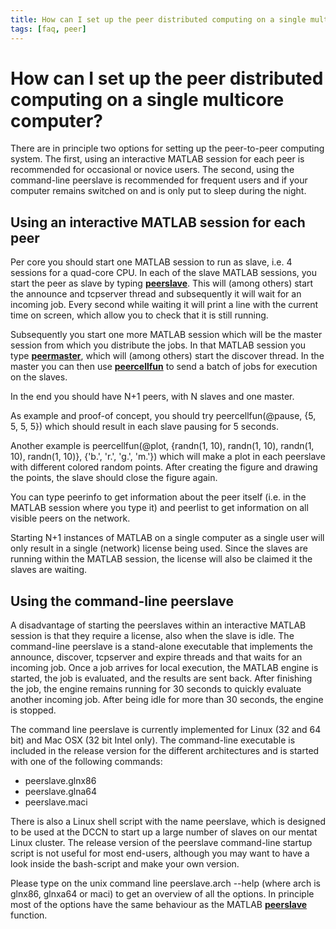 ```yaml
---
title: How can I set up the peer distributed computing on a single multicore computer?
tags: [faq, peer]
---
```


# How can I set up the peer distributed computing on a single multicore computer?

There are in principle two options for setting up the peer-to-peer computing system. The first, using an interactive MATLAB session for each peer is recommended for occasional or novice users. The second, using the command-line peerslave is recommended for frequent users and if your computer remains switched on and is only put to sleep during the night.

## Using an interactive MATLAB session for each peer

Per core you should start one MATLAB session to run as slave, i.e. 4 sessions for a quad-core CPU. In each of the slave MATLAB sessions, you start the peer as slave by typing **[peerslave](/reference/peerslave)**. This will (among others) start the announce and tcpserver thread and subsequently it will wait for an incoming job. Every second while waiting it will print a line with the current time on screen, which allow you to check that it is still running.

Subsequently you start one more MATLAB session which will be the master session from which you distribute the jobs. In that MATLAB session you type **[peermaster](/reference/peermaster)**, which will (among others) start the discover thread. In the master you can then use **[peercellfun](/reference/peercellfun)** to send a batch of jobs for execution on the slaves.

In the end you should have N+1 peers, with N slaves and one master.

As example and proof-of concept, you should try
peercellfun(@pause, {5, 5, 5, 5})
which should result in each slave pausing for 5 seconds.

Another example is
peercellfun(@plot, {randn(1, 10), randn(1, 10), randn(1, 10), randn(1, 10)}, {'b.', 'r.', 'g.', 'm.'})
which will make a plot in each peerslave with different colored random points. After creating the figure and drawing the points, the slave should close the figure again.

You can type
peerinfo
to get information about the peer itself (i.e. in the MATLAB session where you type it) and
peerlist
to get information on all visible peers on the network.

Starting N+1 instances of MATLAB on a single computer as a single user will only result in a single (network) license being used. Since the slaves are running within the MATLAB session, the license will also be claimed it the slaves are waiting.

## Using the command-line peerslave

A disadvantage of starting the peerslaves within an interactive MATLAB session is that they require a license, also when the slave is idle. The command-line peerslave is a stand-alone executable that implements the announce, discover, tcpserver and expire threads and that waits for an incoming job. Once a job arrives for local execution, the MATLAB engine is started, the job is evaluated, and the results are sent back. After finishing the job, the engine remains running for 30 seconds to quickly evaluate another incoming job. After being idle for more than 30 seconds, the engine is stopped.

The command line peerslave is currently implemented for Linux (32 and 64 bit) and Mac OSX (32 bit Intel only). The command-line executable is included in the release version for the different architectures and is started with one of the following commands:

- peerslave.glnx86
- peerslave.glna64
- peerslave.maci

There is also a Linux shell script with the name peerslave, which is designed to be used at the DCCN to start up a large number of slaves on our mentat Linux cluster. The release version of the peerslave command-line startup script is not useful for most end-users, although you may want to have a look inside the bash-script and make your own version.

Please type on the unix command line
peerslave.arch --help
(where arch is glnx86, glnxa64 or maci) to get an overview of all the options. In principle most of the options have the same behaviour as the MATLAB **[peerslave](/reference/peerslave)** function.
